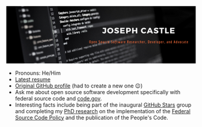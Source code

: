<img src="https://github.com/jcastle/jcastle/blob/main/ReadmeBanner.png" alt="banner that says Joseph Castle - open source software researcher, developer, and advocate">

- Pronouns: He/Him
- [Latest resume](https://github.com/jcastle/jcastle/blob/main/Resume_jcastle.pdf)
- [Original GitHub profile](https://github.com/jcastle-zz) (had to create a new one 😉)
- Ask me about open source software development specifically with federal source code and [code.gov](https://code.gov/).
- Interesting facts include being part of the inaugural [GitHub Stars](https://stars.github.com/) group and completing my [PhD research](https://github.com/jcastle-zz/dissertation_publishingOSS) on the implementation of the [Federal Source Code Policy](https://obamawhitehouse.archives.gov/blog/2016/08/08/peoples-code) and the publication of the People's Code.
